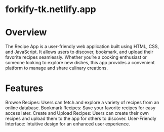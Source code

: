 # forkify-tk.netlify.app

# Overview
The Recipe App is a user-friendly web application built using HTML, CSS, and JavaScript. It allows users to discover, bookmark, and upload their favorite recipes seamlessly. Whether you’re a cooking enthusiast or someone looking to explore new dishes, this app provides a convenient platform to manage and share culinary creations.

# Features
Browse Recipes: Users can fetch and explore a variety of recipes from an online database.
Bookmark Recipes: Save your favorite recipes for easy access later.
Create and Upload Recipes: Users can create their own recipes and upload them to the app for others to discover.
User-Friendly Interface: Intuitive design for an enhanced user experience.

